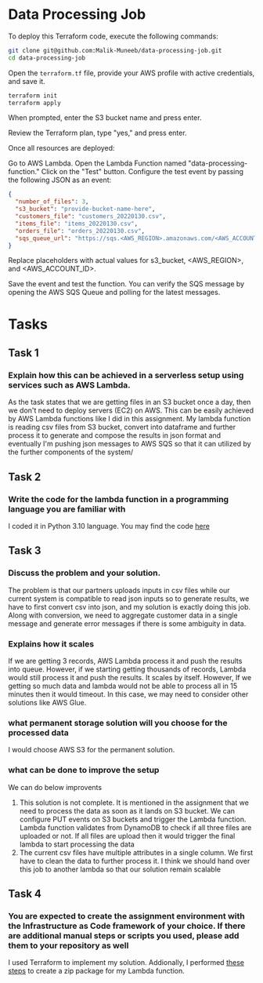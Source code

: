 # Data Processing Job

To deploy this Terraform code, execute the following commands:

```bash
git clone git@github.com:Malik-Muneeb/data-processing-job.git
cd data-processing-job
```

Open the `terraform.tf` file, provide your AWS profile with active credentials, and save it.

```bash
terraform init
terraform apply
```

When prompted, enter the S3 bucket name and press enter.

Review the Terraform plan, type "yes," and press enter.

Once all resources are deployed:

Go to AWS Lambda.
Open the Lambda Function named "data-processing-function."
Click on the "Test" button.
Configure the test event by passing the following JSON as an event:

```json
{
  "number_of_files": 3,
  "s3_bucket": "provide-bucket-name-here",
  "customers_file": "customers_20220130.csv",
  "items_file": "items_20220130.csv",
  "orders_file": "orders_20220130.csv",
  "sqs_queue_url": "https://sqs.<AWS_REGION>.amazonaws.com/<AWS_ACCOUNT_ID>/customer-order-message-queue"
}
```

Replace placeholders with actual values for s3_bucket, <AWS_REGION>, and <AWS_ACCOUNT_ID>.

Save the event and test the function.
You can verify the SQS message by opening the AWS SQS Queue and polling for the latest messages.

# Tasks

## Task 1
### Explain how this can be achieved in a serverless setup using services such as AWS Lambda. 

As the task states that we are getting files in an S3 bucket once a day, then we don't need to deploy servers (EC2) on AWS. This can be easily achieved by AWS Lambda functions like I did in this assignment. My lambda function is reading csv files from S3 bucket, convert into dataframe and further process it to generate and compose the results in json format and eventually I'm pushing json messages to AWS SQS so that it can utilized by the further components of the system/

## Task 2
### Write the code for the lambda function in a programming language you are familiar with 

I coded it in Python 3.10 language. You may find the code [here](https://github.com/Malik-Muneeb/data-processing-job/blob/main/lambda/lambda_function.py)


## Task 3
### Discuss the problem and your solution. 
The problem is that our partners uploads inputs in csv files while our current system is compatible to read json inputs so to generate results, we have to first convert csv into json, and my solution is exactly doing this job. Along with conversion, we need to aggregate customer data in a single message and generate error messages if there is some ambiguity in data.

### Explains how it scales
If we are getting 3 records, AWS Lambda process it and push the results into queue. However, if we starting getting thousands of records, Lambda would still process it and push the results. It scales by itself. However, If we getting so much data and lambda would not be able to process all in 15 minutes then it would timeout. In this case, we may need to consider other solutions like AWS Glue.

### what permanent storage solution will you choose for the processed data
I would choose AWS S3 for the permanent solution.

### what can be done to improve the setup 

We can do below improvents

1. This solution is not complete. It is mentioned in the assignment that we need to process the data as soon as it lands on S3 bucket. We can configure PUT events on S3 buckets and trigger the Lambda function. Lambda function validates from DynamoDB to check if all three files are uploaded or not. If all files are upload then it would trigger the final lambda to start processing the data
2. The current csv files have multiple attributes in a single column. We first have to clean the data to further process it. I think we should hand over this job to another lambda so that our solution remain scalable

## Task 4
### You are expected to create the assignment environment with the Infrastructure as Code framework of your choice. If there are additional manual steps or scripts you used, please add them to your repository as well 

I used Terraform to implement my solution. Addionally, I performed [these steps](https://github.com/Malik-Muneeb/data-processing-job/blob/main/lambda/readme.md) to create a zip package for my Lambda function.


